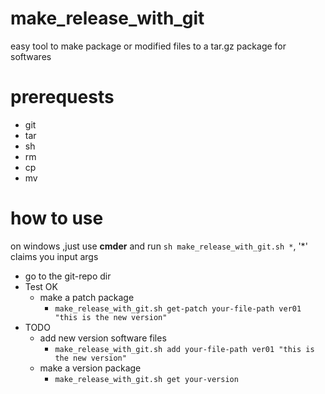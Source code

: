 # make_release_with_git
easy tool to make package or modified files to a tar.gz package for softwares 
# prerequests
 - git
 - tar
 - sh 
 - rm 
 - cp 
 - mv
# how to use
 on windows ,just use **cmder** and run `sh make_release_with_git.sh *`, '*' claims you input args
 - go to the git-repo dir
 - Test OK
   - make a patch package 
     - `make_release_with_git.sh get-patch your-file-path ver01 "this is the new version"`
 - TODO
   - add new version software files
     - `make_release_with_git.sh add your-file-path ver01 "this is the new version"`
   - make a version package
     - `make_release_with_git.sh get your-version`
  
